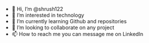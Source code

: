 - 👋 Hi, I’m @shrush122
- 👀 I’m interested in technology
- 🌱 I’m currently learning Github  and repositories
- 💞️ I’m looking to collaborate on any project
- 📫 How to reach me you can message me on LinkedIn

<!---
shrush122/shrush122 is a ✨ special ✨ repository because its `README.md` (this file) appears on your GitHub profile.
You can click the Preview link to take a look at your changes.
--->
